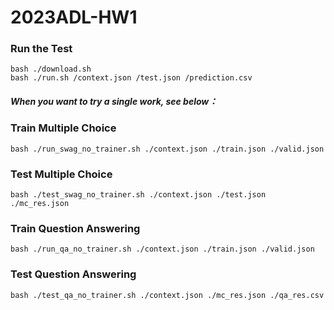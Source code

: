 # 2023ADL-HW1

### Run the Test
```shell
bash ./download.sh
bash ./run.sh /context.json /test.json /prediction.csv
```
##### When you want to try a single work, see below：

### Train Multiple Choice
```shell
bash ./run_swag_no_trainer.sh ./context.json ./train.json ./valid.json
```

### Test Multiple Choice
```shell
bash ./test_swag_no_trainer.sh ./context.json ./test.json ./mc_res.json
```

### Train Question Answering
```shell
bash ./run_qa_no_trainer.sh ./context.json ./train.json ./valid.json
```

### Test Question Answering
```
bash ./test_qa_no_trainer.sh ./context.json ./mc_res.json ./qa_res.csv
```
